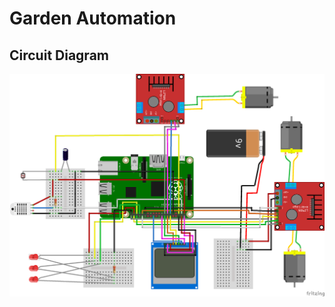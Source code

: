 # Garden Automation

## Circuit Diagram
![Circuit diagram](https://github.com/ajeet-repos/Garden-Automation/blob/master/garden%20system_bb.png)



